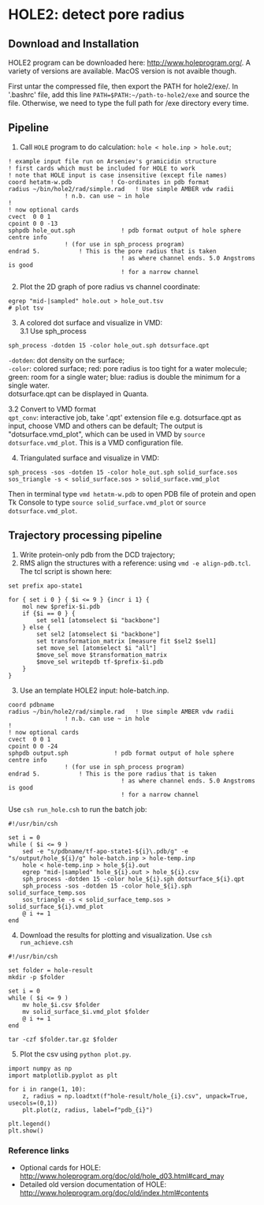 # HOLE2: detect pore radius  

## Download and Installation  
HOLE2 program can be downloaded here: http://www.holeprogram.org/. A variety of versions are available. MacOS version is not avaible though. 

First untar the compressed file, then export the PATH for hole2/exe/. In '.bashrc' file, add this line `PATH=$PATH:~/path-to-hole2/exe` and source the file. Otherwise, we need to type the full path for /exe directory every time. 


## Pipeline  
1. Call `HOLE` program to do calculation: `hole < hole.inp > hole.out`;   
```
! example input file run on Arseniev's gramicidin structure
! first cards which must be included for HOLE to work
! note that HOLE input is case insensitive (except file names)
coord hetatm-w.pdb           ! Co-ordinates in pdb format
radius ~/bin/hole2/rad/simple.rad   ! Use simple AMBER vdw radii
                ! n.b. can use ~ in hole
!
! now optional cards
cvect  0 0 1
cpoint 0 0 -13
sphpdb hole_out.sph             ! pdb format output of hole sphere centre info
                ! (for use in sph_process program)
endrad 5.           ! This is the pore radius that is taken
                                ! as where channel ends. 5.0 Angstroms is good
                                ! for a narrow channel
```

2. Plot the 2D graph of pore radius vs channel coordinate:
```
egrep "mid-|sampled" hole.out > hole_out.tsv
# plot tsv
```
3. A colored dot surface and visualize in VMD:  
3.1 Use sph_process
```
sph_process -dotden 15 -color hole_out.sph dotsurface.qpt
```
 `-dotden`: dot density on the surface;  
 `-color`: colored surface;  red: pore radius is too tight for a water molecule; green: room for a single water; blue: radius is double the minimum for a single water.  
 dotsurface.qpt can be displayed in Quanta.

3.2 Convert to VMD format  
`qpt_conv`: interactive job, take '.qpt' extension file e.g. dotsurface.qpt as input, choose VMD and others can be default;
The output is "dotsurface.vmd_plot", which can be used in VMD by `source dotsurface.vmd_plot`. This is a VMD configuration file. 

4. Triangulated surface and visualize in VMD: 
```
sph_process -sos -dotden 15 -color hole_out.sph solid_surface.sos
sos_triangle -s < solid_surface.sos > solid_surface.vmd_plot 
```
Then in terminal type `vmd hetatm-w.pdb` to open PDB file of protein and open Tk Console to type `source solid_surface.vmd_plot` or `source dotsurface.vmd_plot`. 

## Trajectory processing pipeline  
1. Write protein-only pdb from the DCD trajectory;  
2. RMS align the structures with a reference: using `vmd -e align-pdb.tcl`. The tcl script is shown here: 
```
set prefix apo-state1

for { set i 0 } { $i <= 9 } {incr i 1} {
    mol new $prefix-$i.pdb
    if {$i == 0 } {
        set sel1 [atomselect $i "backbone"]
    } else {
        set sel2 [atomselect $i "backbone"]
        set transformation_matrix [measure fit $sel2 $sel1]
        set move_sel [atomselect $i "all"]
        $move_sel move $transformation_matrix
        $move_sel writepdb tf-$prefix-$i.pdb
    }
}
```  
3. Use an template HOLE2 input: hole-batch.inp. 
```
coord pdbname
radius ~/bin/hole2/rad/simple.rad   ! Use simple AMBER vdw radii
                ! n.b. can use ~ in hole
!
! now optional cards
cvect  0 0 1
cpoint 0 0 -24
sphpdb output.sph             ! pdb format output of hole sphere centre info
                ! (for use in sph_process program)
endrad 5.           ! This is the pore radius that is taken
                                ! as where channel ends. 5.0 Angstroms is good
                                ! for a narrow channel
```
Use `csh run_hole.csh` to run the batch job:
```
#!/usr/bin/csh

set i = 0
while ( $i <= 9 )
    sed -e "s/pdbname/tf-apo-state1-${i}\.pdb/g" -e "s/output/hole_${i}/g" hole-batch.inp > hole-temp.inp
    hole < hole-temp.inp > hole_${i}.out
    egrep "mid-|sampled" hole_${i}.out > hole_${i}.csv
    sph_process -dotden 15 -color hole_${i}.sph dotsurface_${i}.qpt
    sph_process -sos -dotden 15 -color hole_${i}.sph solid_surface_temp.sos
    sos_triangle -s < solid_surface_temp.sos > solid_surface_${i}.vmd_plot
    @ i += 1
end
```
4. Download the results for plotting and visualization. 
Use `csh run_achieve.csh`
```
#!/usr/bin/csh

set folder = hole-result
mkdir -p $folder

set i = 0
while ( $i <= 9 )
    mv hole_$i.csv $folder
    mv solid_surface_$i.vmd_plot $folder
    @ i += 1
end

tar -czf $folder.tar.gz $folder
```
5. Plot the csv using `python plot.py`. 
```
import numpy as np
import matplotlib.pyplot as plt

for i in range(1, 10):
    z, radius = np.loadtxt(f"hole-result/hole_{i}.csv", unpack=True, usecols=(0,1))
    plt.plot(z, radius, label=f"pdb_{i}")

plt.legend()
plt.show()
```

### Reference links  
- Optional cards for HOLE: http://www.holeprogram.org/doc/old/hole_d03.html#card_may 
- Detailed old version documentation of HOLE: http://www.holeprogram.org/doc/old/index.html#contents 
